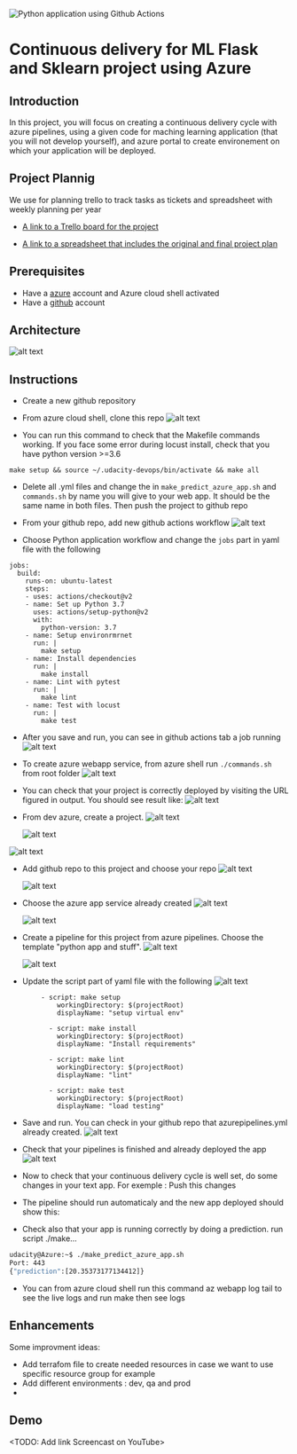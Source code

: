 ![Python application using Github Actions](https://github.com/YassineSIDKI/flask-sklearn/workflows/Python%20application%20using%20Github%20Actions/badge.svg)

# Continuous delivery for ML Flask and Sklearn project using Azure

## Introduction

In this project, you will focus on creating a continuous delivery cycle with azure pipelines, using a given code for maching learning application (that you will not develop yourself), and azure portal to create environement on which your application will be deployed.

## Project Plannig

We use for planning trello to track tasks as tickets and spreadsheet with weekly planning per year

- [A link to a Trello board for the project](https://trello.com/b/M5gD0IY3/udacity)

- [A link to a spreadsheet that includes the original and final project plan](https://docs.google.com/spreadsheets/d/1Rr-CEzN8tzZDGDlJFyEK2E43slvz5DyTLUpM4616OeA/edit#gid=1348135932)

## Prerequisites

- Have a [azure](https://azure.microsoft.com/en-us/free/) account and Azure cloud shell activated
- Have a [github](https://github.com/) account

## Architecture

![alt text](https://github.com/YassineSIDKI/flask-sklearn/blob/main/screens/diagram-v2.png?raw=true)

## Instructions

- Create a new github repository

- From azure cloud shell, clone this repo
  ![alt text](https://github.com/YassineSIDKI/flask-sklearn/blob/main/screens/clonerepo.png?raw=true)

- You can run this command to check that the Makefile commands working. If you face some error during locust install, check that you have python version >=3.6

```
make setup && source ~/.udacity-devops/bin/activate && make all
```

- Delete all .yml files and change the <yourAppName> in `make_predict_azure_app.sh` and `commands.sh` by name you will give to your web app. It should be the same name in both files. Then push the project to github repo

- From your github repo, add new github actions workflow
  ![alt text](https://github.com/YassineSIDKI/flask-sklearn/blob/main/screens/githubactions.png?raw=true)

- Choose Python application workflow and change the `jobs` part in yaml file with the following

```
jobs:
  build:
    runs-on: ubuntu-latest
    steps:
    - uses: actions/checkout@v2
    - name: Set up Python 3.7
      uses: actions/setup-python@v2
      with:
        python-version: 3.7
    - name: Setup environrmrnet
      run: |
        make setup
    - name: Install dependencies
      run: |
        make install
    - name: Lint with pytest
      run: |
        make lint
    - name: Test with locust
      run: |
        make test
```

- After you save and run, you can see in github actions tab a job running
  ![alt text](https://github.com/YassineSIDKI/flask-sklearn/blob/main/screens/jobgithub.png?raw=true)

- To create azure webapp service, from azure shell run `./commands.sh` from root folder
  ![alt text](https://github.com/YassineSIDKI/flask-sklearn/blob/main/screens/az%20webapp.png?raw=true)

- You can check that your project is correctly deployed by visiting the URL figured in output. You should see result like:
  ![alt text](https://github.com/YassineSIDKI/flask-sklearn/blob/main/screens/homepage.png?raw=true)

- From dev azure, create a project.
  ![alt text](https://github.com/YassineSIDKI/flask-sklearn/blob/main/screens/createprojectazure1.png?raw=true)

  ![alt text](https://github.com/YassineSIDKI/flask-sklearn/blob/main/screens/createprojectazure2.png?raw=true)

![alt text](https://github.com/YassineSIDKI/flask-sklearn/blob/main/screens/createprojectazure3.png?raw=true)

- Add github repo to this project and choose your repo
  ![alt text](https://github.com/YassineSIDKI/flask-sklearn/blob/main/screens/azurerepo.png?raw=true)

  ![alt text](https://github.com/YassineSIDKI/flask-sklearn/blob/main/screens/azurepipelinesRepoGithub.png?raw=true)

- Choose the azure app service already created
  ![alt text](https://github.com/YassineSIDKI/flask-sklearn/blob/main/screens/choosesubscription.png?raw=true)

  ![alt text](https://github.com/YassineSIDKI/flask-sklearn/blob/main/screens/choosewebapp.png?raw=true)

- Create a pipeline for this project from azure pipelines. Choose the template "python app and stuff".
  ![alt text](https://github.com/YassineSIDKI/flask-sklearn/blob/main/screens/azurepipelines.png?raw=true)

  ![alt text](https://github.com/YassineSIDKI/flask-sklearn/blob/main/screens/choosewebapp.png?raw=true)

- Update the script part of yaml file with the following
  ![alt text](https://github.com/YassineSIDKI/flask-sklearn/blob/main/screens/azurepipelinesyaml.png?raw=true)

```
        - script: make setup
            workingDirectory: $(projectRoot)
            displayName: "setup virtual env"

          - script: make install
            workingDirectory: $(projectRoot)
            displayName: "Install requirements"

          - script: make lint
            workingDirectory: $(projectRoot)
            displayName: "lint"

          - script: make test
            workingDirectory: $(projectRoot)
            displayName: "load testing"

```

- Save and run. You can check in your github repo that azurepipelines.yml already created.
  ![alt text](azwebapp)

- Check that your pipelines is finished and already deployed the app
  ![alt text](azwebapp)

- Now to check that your continuous delivery cycle is well set, do some changes in your text app. For exemple : Push this changes

- The pipeline should run automaticaly and the new app deployed should show this:

- Check also that your app is running correctly by doing a prediction. run script ./make...

```bash
udacity@Azure:~$ ./make_predict_azure_app.sh
Port: 443
{"prediction":[20.35373177134412]}
```

- You can from azure cloud shell run this command az webapp log tail to see the live logs and run make then see logs

## Enhancements

Some improvment ideas:

- Add terrafom file to create needed resources in case we want to use specific resource group for example
- Add different environments : dev, qa and prod
-

## Demo

<TODO: Add link Screencast on YouTube>
